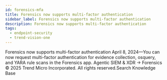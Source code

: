 ```yaml
---
id: forensics-mfa
title: Forensics now supports multi-factor authentication
sidebar_label: Forensics now supports multi-factor authentication
description: Forensics now supports multi-factor authentication
tags:
  - endpoint-security
  - trend-vision-one
---
```


 Forensics now supports multi-factor authentication April 8, 2024—You can now request multi-factor authentication for evidence collection, osquery, and YARA rule scans in the Forensics app. Agentic SIEM & XDR → Forensics © 2025 Trend Micro Incorporated. All rights reserved.Search Knowledge Base